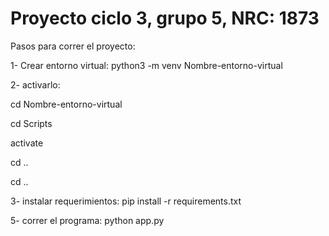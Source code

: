 # Proyecto ciclo 3, grupo 5, NRC: 1873

Pasos para correr el proyecto:

1- Crear entorno virtual: python3 -m venv Nombre-entorno-virtual

2- activarlo:

cd Nombre-entorno-virtual

cd Scripts

activate

cd ..

cd ..

3- instalar requerimientos: pip install -r requirements.txt

5- correr el programa: python app.py
